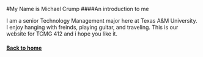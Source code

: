 #My Name is Michael Crump
####An introduction to me

I am a senior Technology Management major here at Texas A&M University. I enjoy hanging with freinds, playing guitar, and traveling.
This is our website for TCMG 412 and i hope you like it.

#### [Back to home](index.md)
